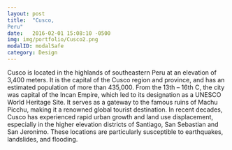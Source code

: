 ```yaml
---
layout: post
title:  "Cusco, 
Peru"
date:   2016-02-01 15:08:10 -0500
img: img/portfolio/Cusco2.png
modalID: modalSafe
category: Design
---
```

Cusco is located in the highlands of southeastern Peru at an elevation of 3,400 meters.  It is the capital of the Cusco region and province, and has an estimated population of more than 435,000.  From the 13th – 16th C, the city was capital of the Incan Empire, which led to its designation as a UNESCO World Heritage Site.  It serves as a gateway to the famous ruins of Machu Picchu, making it a renowned global tourist destination.  In recent decades, Cusco has experienced rapid urban growth and land use displacement, especially in the higher elevation districts of Santiago, San Sebastian and San Jeronimo.  These locations are particularly susceptible to earthquakes, landslides, and flooding.

[flat-icons-link]: https://sellfy.com/p/8Q9P/jV3VZ/
